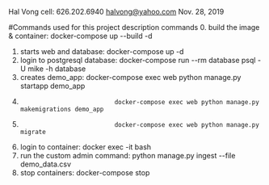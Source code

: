 Hal Vong
cell: 626.202.6940
halvong@yahoo.com
Nov. 28, 2019

#Commands used for this project
          description                          commands
0. build the image & container:  docker-compose up --build -d
1. starts web and database:      docker-compose up -d
2. login to postgresql database: docker-compose run --rm database psql -U mike -h database
3. creates demo_app:             docker-compose exec web python manage.py startapp demo_app
4.                               docker-compose exec web python manage.py makemigrations demo_app
5.                               docker-compose exec web python manage.py migrate
6. login to container:           docker exec -it <container id> bash
7. run the custom admin command: python manage.py ingest --file demo_data.csv
8. stop containers:              docker-compose stop

